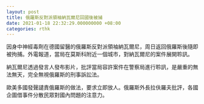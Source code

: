```yaml
---
layout: post
title: 俄羅斯反對派領袖納瓦爾尼回國後被捕
date: 2021-01-18 22:32:29.000000000 +08:00
categories: rthk
---
```


因身中神經毒劑在德國留醫的俄羅斯反對派領袖納瓦爾尼，周日返回俄羅斯後隨即被拘捕。外電報道，當局在莫斯科附近一個城市，對納瓦爾尼的案件展開聆訊。

納瓦爾尼透過發言人發布影片，批評當局容許案件在警察局進行聆訊，是嚴重的無法無天，完全無視俄羅斯的刑事訴訟法。 

歐美多國發聲譴責俄羅斯的做法，要求立即放人。俄羅斯外長拉伕羅夫批評，各國企圖借事件分散民眾對國內問題的注意力。
